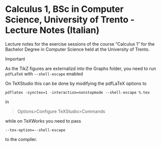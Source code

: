 # Calculus 1, BSc in Computer Science, University of Trento - Lecture Notes (Italian)
Lecture notes for the exercise sessions of the course “Calculus 1” for the Bachelor Degree in Computer Science held at the University of Trento.

>[!IMPORTANT]
>As the TikZ figures are externalizd into the Graphs folder, you need to run `pdfLaTeX` with `--shell-escape` enabled
>
>On TeXStudio this can be done by modifying the pdfLaTeX options to
>```
>pdflatex -synctex=1 -interaction=nonstopmode --shell-escape %.tex
>```
>in
>
>>Options>Configure TeXStudio>Commands
>
>while on TeXWorks you need to pass 
>```
>--tex-option=--shell-escape
>```
>to the compiler.
